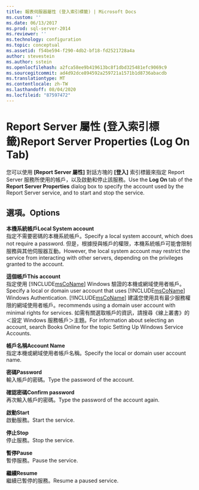 ```yaml
---
title: 報表伺服器屬性 (登入索引標籤) | Microsoft Docs
ms.custom: ''
ms.date: 06/13/2017
ms.prod: sql-server-2014
ms.reviewer: ''
ms.technology: configuration
ms.topic: conceptual
ms.assetid: f54be594-f290-4db2-bf18-fd2521728a4a
author: stevestein
ms.author: sstein
ms.openlocfilehash: a2fca58ee9b419613bc8f1dbd325481efc9069c9
ms.sourcegitcommit: ad4d92dce894592a259721a1571b1d8736abacdb
ms.translationtype: MT
ms.contentlocale: zh-TW
ms.lasthandoff: 08/04/2020
ms.locfileid: "87597472"
---
```

# <a name="report-server-properties-log-on-tab"></a><span data-ttu-id="23e4e-102">Report Server 屬性 (登入索引標籤)</span><span class="sxs-lookup"><span data-stu-id="23e4e-102">Report Server Properties (Log On Tab)</span></span>
  <span data-ttu-id="23e4e-103">您可以使用 **[Report Server 屬性]** 對話方塊的 **[登入]** 索引標籤來指定 Report Server 服務所使用的帳戶，以及啟動和停止該服務。</span><span class="sxs-lookup"><span data-stu-id="23e4e-103">Use the **Log On** tab of the **Report Server Properties** dialog box to specify the account used by the Report Server service, and to start and stop the service.</span></span>  
  
## <a name="options"></a><span data-ttu-id="23e4e-104">選項。</span><span class="sxs-lookup"><span data-stu-id="23e4e-104">Options</span></span>  
 <span data-ttu-id="23e4e-105">**本機系統帳戶**</span><span class="sxs-lookup"><span data-stu-id="23e4e-105">**Local System account**</span></span>  
 <span data-ttu-id="23e4e-106">指定不需要密碼的本機系統帳戶。</span><span class="sxs-lookup"><span data-stu-id="23e4e-106">Specify a local system account, which does not require a password.</span></span> <span data-ttu-id="23e4e-107">但是，根據授與帳戶的權限，本機系統帳戶可能會限制服務與其他伺服器互動。</span><span class="sxs-lookup"><span data-stu-id="23e4e-107">However, the local system account may restrict the service from interacting with other servers, depending on the privileges granted to the account.</span></span>  
  
 <span data-ttu-id="23e4e-108">**這個帳戶**</span><span class="sxs-lookup"><span data-stu-id="23e4e-108">**This account**</span></span>  
 <span data-ttu-id="23e4e-109">指定使用 [!INCLUDE[msCoName](../../includes/msconame-md.md)] Windows 驗證的本機或網域使用者帳戶。</span><span class="sxs-lookup"><span data-stu-id="23e4e-109">Specify a local or domain user account that uses [!INCLUDE[msCoName](../../includes/msconame-md.md)] Windows Authentication.</span></span> [!INCLUDE[msCoName](../../includes/msconame-md.md)] <span data-ttu-id="23e4e-110">建議您使用具有最少服務權限的網域使用者帳戶。</span><span class="sxs-lookup"><span data-stu-id="23e4e-110">recommends using a domain user account with minimal rights for services.</span></span> <span data-ttu-id="23e4e-111">如需有關選取帳戶的資訊，請搜尋《線上叢書》的＜設定 Windows 服務帳戶＞主題。</span><span class="sxs-lookup"><span data-stu-id="23e4e-111">For information about selecting an account, search Books Online for the topic Setting Up Windows Service Accounts.</span></span>  
  
 <span data-ttu-id="23e4e-112">**帳戶名稱**</span><span class="sxs-lookup"><span data-stu-id="23e4e-112">**Account Name**</span></span>  
 <span data-ttu-id="23e4e-113">指定本機或網域使用者帳戶名稱。</span><span class="sxs-lookup"><span data-stu-id="23e4e-113">Specify the local or domain user account name.</span></span>  
  
 <span data-ttu-id="23e4e-114">**密碼**</span><span class="sxs-lookup"><span data-stu-id="23e4e-114">**Password**</span></span>  
 <span data-ttu-id="23e4e-115">輸入帳戶的密碼。</span><span class="sxs-lookup"><span data-stu-id="23e4e-115">Type the password of the account.</span></span>  
  
 <span data-ttu-id="23e4e-116">**確認密碼**</span><span class="sxs-lookup"><span data-stu-id="23e4e-116">**Confirm password**</span></span>  
 <span data-ttu-id="23e4e-117">再次輸入帳戶的密碼。</span><span class="sxs-lookup"><span data-stu-id="23e4e-117">Type the password of the account again.</span></span>  
  
 <span data-ttu-id="23e4e-118">**啟動**</span><span class="sxs-lookup"><span data-stu-id="23e4e-118">**Start**</span></span>  
 <span data-ttu-id="23e4e-119">啟動服務。</span><span class="sxs-lookup"><span data-stu-id="23e4e-119">Start the service.</span></span>  
  
 <span data-ttu-id="23e4e-120">**停止**</span><span class="sxs-lookup"><span data-stu-id="23e4e-120">**Stop**</span></span>  
 <span data-ttu-id="23e4e-121">停止服務。</span><span class="sxs-lookup"><span data-stu-id="23e4e-121">Stop the service.</span></span>  
  
 <span data-ttu-id="23e4e-122">**暫停**</span><span class="sxs-lookup"><span data-stu-id="23e4e-122">**Pause**</span></span>  
 <span data-ttu-id="23e4e-123">暫停服務。</span><span class="sxs-lookup"><span data-stu-id="23e4e-123">Pause the service.</span></span>  
  
 <span data-ttu-id="23e4e-124">**繼續**</span><span class="sxs-lookup"><span data-stu-id="23e4e-124">**Resume**</span></span>  
 <span data-ttu-id="23e4e-125">繼續已暫停的服務。</span><span class="sxs-lookup"><span data-stu-id="23e4e-125">Resume a paused service.</span></span>  
  
  
